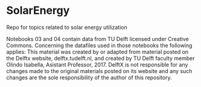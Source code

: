 # SolarEnergy
Repo for topics related to solar energy utilization

Notebooks 03 and 04 contain data from TU Delft licensed under Creative Commons.
Concerning the datafiles used in those notebooks the following applies:
This material was created by or adapted from material posted on the Delftx website, delftx.tudelft.nl, and created by TU Delft faculty member Olindo Isabella, Asistant Professor, 2017. DelftX is not responsible for any changes made to the original materials posted on its website and any such changes are the sole responsibility of the author of this repository.
